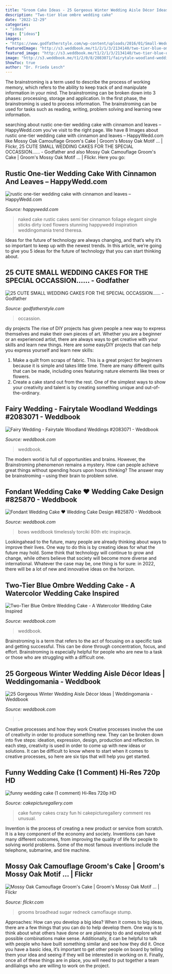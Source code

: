 ```yaml
---
title: "Groom Cake Ideas - 25 Gorgeous Winter Wedding Aisle Décor Ideas"
description: "Two-tier blue ombre wedding cake"
date: "2022-12-29"
categories:
- "ideas"
tags: ["ideas"]
images:
- "https://www.godfatherstyle.com/wp-content/uploads/2016/01/Small-Wedding-Cake..jpg"
featuredImage: "http://s3.weddbook.me/t1/2/1/3/2134140/two-tier-blue-ombre-wedding-cake-a-watercolor-wedding-cake-inspired-by-the-ocean.jpg"
featured_image: "http://s3.weddbook.me/t1/2/1/3/2134140/two-tier-blue-ombre-wedding-cake-a-watercolor-wedding-cake-inspired-by-the-ocean.jpg"
image: "http://s3.weddbook.me/t1/2/0/8/2083071/fairytale-woodland-weddings.jpg"
ShowToc: true
author: "Dr. Frieda Lesch"
---
```



The brainstroming is a term used to describe the process of working memory, which refers to the ability to keep track of and manipulate information in your mind. The brainstroming can be broken down into 3 phases: processing, storage and application. In the first phase, the brainstroming is used to process information. The brainstroming can be used for tasks such as reading, writing, problem solving and learning new information.

	

		
searching about rustic one-tier wedding cake with cinnamon and leaves – HappyWedd.com you've visit to the right page. We have 8 Images about rustic one-tier wedding cake with cinnamon and leaves – HappyWedd.com like Mossy Oak Camouflage Groom&#039;s Cake | Groom&#039;s Mossy Oak Motif … | Flickr, 25 CUTE SMALL WEDDING CAKES FOR THE SPECIAL OCCASSION...... - Godfather and also Mossy Oak Camouflage Groom&#039;s Cake | Groom&#039;s Mossy Oak Motif … | Flickr. Here you go:
		
    
## Rustic One-tier Wedding Cake With Cinnamon And Leaves – HappyWedd.com

<img loading=lazy src="https://happywedd.com/wp-content/uploads/2016/11/rustic-one-tier-wedding-cake-with-cinnamon-and-leaves-480x642.jpg" onerror="this.onerror=null;this.src='https://tse2.mm.bing.net/th?id=OIP.TkstTkkogY95G8iFjIGVTwHaJ5&amp;pid=15.1';" alt="rustic one-tier wedding cake with cinnamon and leaves – HappyWedd.com">

_Source: happywedd.com_

>naked cake rustic cakes semi tier cinnamon foliage elegant single sticks dirty iced flowers stunning happywedd inspiration weddingomania trend theresa. 

	

Ideas for the future of technology are always changing, and that’s why it’s so important to keep up with the newest trends. In this article, we’re going to give you 5 ideas for the future of technology that you can start thinking about.

    
## 25 CUTE SMALL WEDDING CAKES FOR THE SPECIAL OCCASSION...... - Godfather

<img loading=lazy src="https://www.godfatherstyle.com/wp-content/uploads/2016/01/Small-Wedding-Cake..jpg" onerror="this.onerror=null;this.src='https://tse3.mm.bing.net/th?id=OIP.BxVhs7QsTHJhmfCz-AnWZgHaLH&amp;pid=15.1';" alt="25 CUTE SMALL WEDDING CAKES FOR THE SPECIAL OCCASSION...... - Godfather">

_Source: godfatherstyle.com_

>occassion. 

	

diy projects
The rise of DIY projects has given people a new way to express themselves and make their own pieces of art. Whether you are a beginner or an experienced artist, there are always ways to get creative with your skills and learn new things. Here are some easyDIY projects that can help you express yourself and learn new skills:
1) Make a quilt from scraps of fabric. This is a great project for beginners because it is simple and takes little time. There are many different quilts that can be made, including ones featuring nature elements like trees or flowers.
2) Create a cake stand out from the rest. One of the simplest ways to show your creativity and talent is by creating something unique and out-of-the-ordinary.

    
## Fairy Wedding - Fairytale Woodland Weddings #2083071 - Weddbook

<img loading=lazy src="http://s3.weddbook.me/t1/2/0/8/2083071/fairytale-woodland-weddings.jpg" onerror="this.onerror=null;this.src='https://tse2.mm.bing.net/th?id=OIP.xIkbPcraC_WAQgYkq4OZCwHaLH&amp;pid=15.1';" alt="Fairy Wedding - Fairytale Woodland Weddings #2083071 - Weddbook">

_Source: weddbook.com_

>weddbook. 

	

The modern world is full of opportunities and brains. However, the Brainstroming phenomenon remains a mystery. How can people achieve great things without spending hours upon hours thinking? The answer may be brainstroming – using their brain to problem solve.

    
## Fondant Wedding Cake ♥ Wedding Cake Design #825870 - Weddbook

<img loading=lazy src="http://s5.weddbook.me/t1/8/2/5/825870/cakes.jpg" onerror="this.onerror=null;this.src='https://tse1.mm.bing.net/th?id=OIP.RCA308n_zo0hgm0TyNDwHgHaM1&amp;pid=15.1';" alt="Fondant Wedding Cake ♥ Wedding Cake Design #825870 - Weddbook">

_Source: weddbook.com_

>bows weddbook timelessly torciki 80th etc inspiracje. 

	

Lookingahead to the future, many people are already thinking about ways to improve their lives. One way to do this is by creating ideas for what the future may hold. Some think that technology will continue to grow and change, while others believe that society will become more diverse and international. Whatever the case may be, one thing is for sure: in 2022, there will be a lot of new and innovative ideas on the horizon.

    
## Two-Tier Blue Ombre Wedding Cake - A Watercolor Wedding Cake Inspired

<img loading=lazy src="http://s3.weddbook.me/t1/2/1/3/2134140/two-tier-blue-ombre-wedding-cake-a-watercolor-wedding-cake-inspired-by-the-ocean.jpg" onerror="this.onerror=null;this.src='https://tse1.mm.bing.net/th?id=OIP.oGdTU4L9VhcIcq9CrfLqCAHaK8&amp;pid=15.1';" alt="Two-Tier Blue Ombre Wedding Cake - A Watercolor Wedding Cake Inspired">

_Source: weddbook.com_

>weddbook. 

	

Brainstroming is a term that refers to the act of focusing on a specific task and getting successful. This can be done through concentration, focus, and effort. Brainstroming is especially helpful for people who are new to a task or those who are struggling with a difficult one.

    
## 25 Gorgeous Winter Wedding Aisle Décor Ideas | Weddingomania - Weddbook

<img loading=lazy src="http://s3.weddbook.com/t1/2/2/0/2201679/25-gorgeous-winter-wedding-aisle-dcor-ideas-weddingomania.jpg" onerror="this.onerror=null;this.src='https://tse1.mm.bing.net/th?id=OIP.sWWTCmCQnnaMqjW0TOuuywHaLH&amp;pid=15.1';" alt="25 Gorgeous Winter Wedding Aisle Décor Ideas | Weddingomania - Weddbook">

_Source: weddbook.com_

>. 

	

Creative processes and how they work
Creative processes involve the use of creativity in order to produce something new. They can be broken down into five steps: ideation, expression, design, production and reflection. In each step, creativity is used in order to come up with new ideas or solutions. It can be difficult to know where to start when it comes to creative processes, so here are six tips that will help you get started.

    
## Funny Wedding Cake (1 Comment) Hi-Res 720p HD

<img loading=lazy src="https://www.cakepicturegallery.com/d/1104-3/cake37.jpg" onerror="this.onerror=null;this.src='https://tse3.mm.bing.net/th?id=OIP.e8grjBLVLM-5sza8XgH8TQAAAA&amp;pid=15.1';" alt="funny wedding cake (1 comment) Hi-Res 720p HD">

_Source: cakepicturegallery.com_

>cake funny cakes crazy fun hi cakepicturegallery comment res unusual. 

	

Invention is the process of creating a new product or service from scratch. It is a key component of the economy and society. Inventions can have many different outcomes, from improving the quality of life for people to solving world problems. Some of the most famous inventions include the telephone, submarine, and tire machine.

    
## Mossy Oak Camouflage Groom&#039;s Cake | Groom&#039;s Mossy Oak Motif … | Flickr

<img loading=lazy src="https://c1.staticflickr.com/7/6210/6110271695_871787a6f6_b.jpg" onerror="this.onerror=null;this.src='https://tse2.mm.bing.net/th?id=OIP.4gUoZui3u15a_ggvaZ-4ygHaIi&amp;pid=15.1';" alt="Mossy Oak Camouflage Groom&#039;s Cake | Groom&#039;s Mossy Oak Motif … | Flickr">

_Source: flickr.com_

>grooms broadhead sugar redneck camoflauge stump. 

	

Approaches: How can you develop a big idea?
When it comes to big ideas, there are a few things that you can do to help develop them. One way is to think about what others have done or are planning to do and explore what possible combinations make sense. Additionally, it can be helpful to talk with people who have built something similar and see how they did it. Once you have a basic idea, it’s important to get other people on board by telling them your idea and seeing if they will be interested in working on it. Finally, once all of these things are in place, you will need to put together a team andilialngs who are willing to work on the project.

